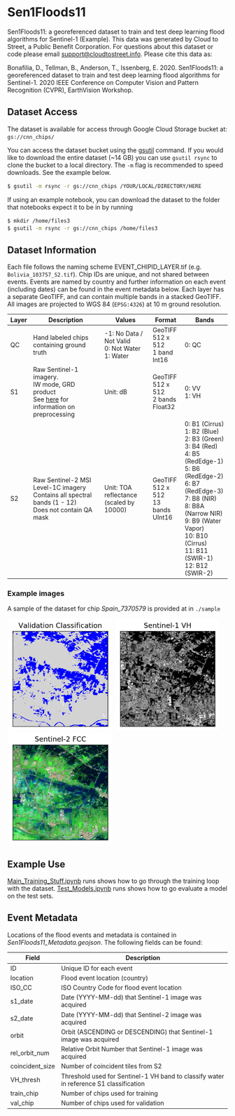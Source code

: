 # Sen1Floods11
Sen1Floods11: a georeferenced dataset to train and test deep learning flood algorithms for Sentinel-1 (Example). This data was generated by Cloud to Street, a Public Benefit Corporation. For questions about this dataset or code please email support@cloudtostreet.info. Please cite this data as:

Bonafilia, D., Tellman, B., Anderson, T., Issenberg, E. 2020. Sen1Floods11: a georeferenced dataset to train and test deep learning flood algorithms for Sentinel-1. 2020 IEEE Conference on Computer Vision and Pattern Recognition (CVPR), EarthVision Workshop.

## Dataset Access

The dataset is available for access through Google Cloud Storage bucket at: `gs://cnn_chips/`

You can access the dataset bucket using the [gsutil](https://cloud.google.com/storage/docs/gsutil) command. If you would like to download the entire dataset (~14 GB) you can use `gsutil rsync` to clone the bucket to a local directory. The `-m` flag is recommended to speed downloads. See the example below.

```bash
$ gsutil -m rsync -r gs://cnn_chips /YOUR/LOCAL/DIRECTORY/HERE
```


If using an example notebook, you can download the dataset to the folder that notebooks expect it to be in by running

```bash
$ mkdir /home/files3
$ gsutil -m rsync -r gs://cnn_chips /home/files3
```

## Dataset Information

Each file follows the naming scheme EVENT_CHIPID_LAYER.tif (e.g. `Bolivia_103757_S2.tif`). Chip IDs are unique, and not shared between events. Events are named by country and further information on each event (including dates) can be found in the event metadata below. Each layer has a separate GeoTIFF, and can contain multiple bands in a stacked GeoTIFF. All images are projected to WGS 84 (`EPSG:4326`) at 10 m ground resolution.

| Layer | Description | Values | Format | Bands |
| ----------- | ----------- | ----------- | ----------- | ----------- |
| QC | Hand labeled chips containing ground truth | -1: No Data / Not Valid <br> 0: Not Water <br> 1: Water |  GeoTIFF <br> 512 x 512 <br> 1 band <br> Int16  | 0: QC |
| S1 | Raw Sentinel-1 imagery. <br> IW mode, GRD product <br> See [here](https://developers.google.com/earth-engine/sentinel1) for information on preprocessing | Unit: dB | GeoTIFF <br> 512 x 512 <br> 2 bands <br> Float32 | 0: VV <br> 1: VH |
| S2 | Raw Sentinel-2 MSI Level-1C imagery <br> Contains all spectral bands (1 - 12) <br> Does not contain QA mask | Unit: TOA reflectance <br> (scaled by 10000) | GeoTIFF <br> 512 x 512 <br> 13 bands <br> UInt16 | 0: B1 (Cirrus) <br> 1: B2 (Blue) <br> 2: B3 (Green) <br> 3: B4 (Red) <br> 4: B5 (RedEdge-1) <br> 5: B6 (RedEdge-2) <br> 6: B7 (RedEdge-3) <br> 7: B8 (NIR) <br> 8: B8A (Narrow NIR) <br> 9: B9 (Water Vapor) <br> 10: B10 (Cirrus) <br> 11: B11 (SWIR-1) <br> 12: B12 (SWIR-2) |


### Example images
A sample of the dataset for chip *Spain_7370579* is provided at in `./sample`
<div>
  <img src="./docs/img/Spain_7370579_QC.png" height="256" hspace=3 >
  <img src="./docs/img/Spain_7370579_S1.png" height="256" hspace=3 >
  <img src="./docs/img/Spain_7370579_S2.png" height="256" hspace=3 >
</div>


## Example Use
[Main_Training_Stuff.ipynb](Main_Training_Stuff.ipynb) runs shows how to go through the training loop with the dataset.
[Test_Models.ipynb](Test_Models.ipynb) runs shows how to go evaluate a model on the test sets.


## Event Metadata
Locations of the flood events and metadata is contained in *Sen1Floods11_Metadata.geojson*. The following fields can be found:

| Field | Description |
| ----------- | ----------- |
| ID | Unique ID for each event |
| location | Flood event location (country) |
| ISO_CC | ISO Country Code for flood event location |
| s1_date | Date (YYYY-MM-dd) that Sentinel-1 image was acquired |
| s2_date | Date (YYYY-MM-dd) that Sentinel-2 image was acquired
| orbit| Orbit (ASCENDING or DESCENDING) that Sentinel-1 image was acquired |
| rel_orbit_num | Relative Orbit Number that Sentinel-1 image was acquired |
| coincident_size | Number of coincident tiles from S2 |
| VH_thresh | Threshold used for Sentinel-1 VH band to classify water in reference S1 classification |
| train_chip | Number of chips used for training |
| val_chip | Number of chips used for validation |
